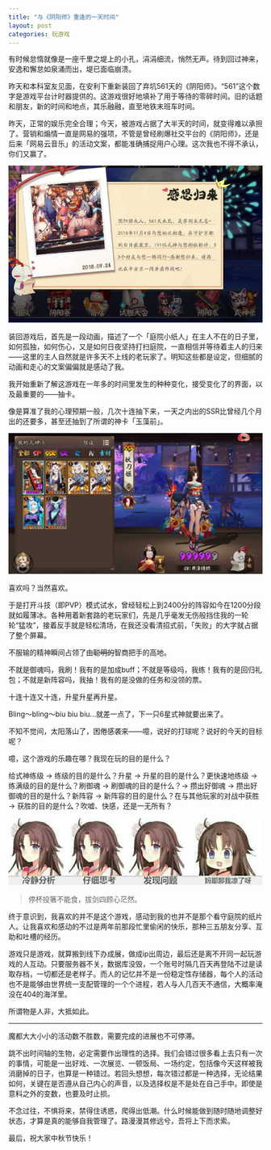```yaml
---
title: "与《阴阳师》重逢的一天时间"
layout: post
categories: 玩游戏
---
```


有时候怠惰就像是一座千里之堤上的小孔，涓涓细流，悄然无声。待到回过神来，安逸和懈怠如泉涌而出，堤已面临崩溃。

<!-- more -->

昨天和本科室友见面，在安利下重新装回了弃坑561天的《阴阳师》。“561”这个数字是游戏平台计时器提供的。这游戏很好地填补了用于等待的零碎时间。旧的话题和朋友，新的时间和地点，其乐融融，直至地铁末班车时间。

昨天，正常的娱乐完全合理；今天，被游戏占据了大半天的时间，就变得难以承担了。营销和煽情一直是网易的强项，不管是曾经刷爆社交平台的《阴阳师》，还是后来「网易云音乐」的活动文案，都能准确捕捉用户心理。这次我也不得不承认，你们又赢了。

![](https://github.com/HusterHope/blogimage/raw/master/yys924-2.jpeg)

装回游戏后，首先是一段动画，描述了一个「庭院小纸人」在主人不在的日子里，如何孤独，如何伤心，又是如何日夜坚持打扫庭院，一直相信并等待着主人的归来——这里的主人自然就是许多天不上线的老玩家了。明知这些都是设定，但细腻的动画和走心的文案偏偏就是感动了我。

我开始重新了解这游戏在一年多的时间里发生的种种变化，接受变化了的界面，以及最重要的——抽卡。

像是算准了我的心理预期一般，几次十连抽下来，一天之内出的SSR比曾经几个月出的还要多，甚至还抽到了所谓的神卡「玉藻前」。

![](https://github.com/HusterHope/blogimage/raw/master/yys924-1.jpeg)

喜欢吗？当然喜欢。

于是打开斗技（即PVP）模式试水，曾经轻松上到2400分的阵容如今在1200分段就如履薄冰。各种用着新套路的老玩家们，先是几乎毫发无伤般挡住我的一轮轮“猛攻”，接着反手就是轻松清场，在我还没看清招式前，「失败」的大字就占据了整个屏幕。

不服输的精神瞬间占领了由~~聪明的~~智商把手的高地。

不就是御魂吗，我刷！我有的是加成buff；不就是等级吗，我练！我有的是回归礼包；不就是新阵容吗，我抽！我有的是没做的任务和没领的票。

十连十连又十连，升星升星再升星。

Bling～bling～biu biu biu...就差一点了，下一只6星式神就要出来了。

不知不觉间，太阳落山了，困倦感袭来——噫，说好的打球呢？说好的今天的目标呢？

噫，这个游戏的乐趣在哪？我现在玩的目的是什么？

给式神练级 -> 练级的目的是什么？升星 -> 升星的目的是什么？更快速地练级 -> 练满级的目的是什么？刷御魂 -> 刷御魂的目的是什么？-> 攒出好御魂 -> 攒出好御魂的目的是什么？新阵容 -> 新阵容的目的是什么？在与其他玩家的对战中获胜 -> 获胜的目的是什么？吹嘘、快感，还是一无所有？

![](https://github.com/HusterHope/blogimage/raw/master/yys924-3.jpg)

> 停杯投箸不能食，拔剑四顾心茫然。

终于意识到，我喜欢的并不是这个游戏，感动到我的也并不是那个看守庭院的纸片人。让我喜欢和感动的不过是两年前那段忙里偷闲的快乐，那种三五朋友分享、互助和吐槽的经历。

游戏只是游戏，就算搬到线下办成展，做成ip出周边，最后还是离不开同一起玩游戏的人互动。只要服务器不关，数据库没毁，一个账号时隔几百天再登陆不过是读取存档，一切都还是老样子。而人的记忆并不是一份稳定性存储器，每个人的活动也不是能够由世界统一支配管理的一个个进程，若人与人几百天不通信，大概率淹没在404的海洋里。

所谓物是人非，大抵如此。

---

魔都大大小小的活动数不胜数，需要完成的进展也不可停滞。

跳不出时间轴的生物，必定需要作出理性的选择。我们会错过很多看上去只有一次的事情，可能是一出好戏、一次展览、一顿饭局、一场约定，包括像今天这样被我消磨掉的日子，也算是一种错过。若回头想想，每次错过都是一种选择，无论结果如何，关键在是否遵从自己内心的声音，以及选择权是不是处在自己手中。即使是意料之外的变数，也要及时止损。

不念过往，不惧将来，禁得住诱惑，爬得出低潮。什么时候能做到随时随地调整好状态，才算是真的能够自我管理了。路漫漫其修远兮，吾将上下而求索。



最后，祝大家中秋节快乐！